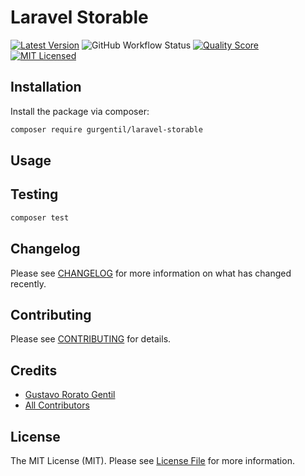 # Laravel Storable

[![Latest Version](https://img.shields.io/github/release/gurgentil/laravel-storable.svg?style=flat-square)](https://github.com/gurgentil/laravel-storable/releases)
![GitHub Workflow Status](https://img.shields.io/github/workflow/status/gurgentil/laravel-storable/run-tests?label=tests)
[![Quality Score](https://img.shields.io/scrutinizer/g/gurgentil/laravel-storable.svg?style=flat-square)](https://scrutinizer-ci.com/g/gurgentil/laravel-storable)
[![MIT Licensed](https://img.shields.io/badge/license-MIT-brightgreen.svg?style=flat-square)](LICENSE.md)

## Installation

Install the package via composer:

```bash
composer require gurgentil/laravel-storable
```

## Usage

## Testing

``` bash
composer test
```

## Changelog

Please see [CHANGELOG](CHANGELOG.md) for more information on what has changed recently.

## Contributing

Please see [CONTRIBUTING](CONTRIBUTING.md) for details.

## Credits

- [Gustavo Rorato Gentil](https://github.com/gurgentil)
- [All Contributors](../../contributors)

## License

The MIT License (MIT). Please see [License File](LICENSE.md) for more information.
